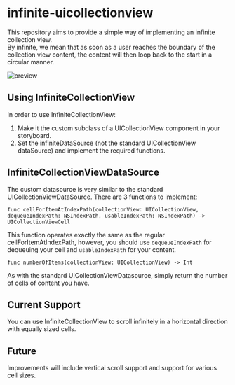 # infinite-uicollectionview

This repository aims to provide a simple way of implementing an infinite collection view.  
By infinite, we mean that as soon as a user reaches the boundary of the collection view
content, the content will then loop back to the start in a circular manner. 

![preview](http://masonlamy.com/wp-content/uploads/2015/01/infinite-uicollectionview-preview.gif)

Using InfiniteCollectionView
--------------------------

In order to use InfiniteCollectionView:

1. Make it the custom subclass of a UICollectionView component in your storyboard.
2. Set the infiniteDataSource (not the standard UICollectionView dataSource) and implement the required functions.

InfiniteCollectionViewDataSource
--------------------------
The custom datasource is very similar to the standard UICollectionViewDataSource.  There are 3 functions to implement:

`func cellForItemAtIndexPath(collectionView: UICollectionView, dequeueIndexPath: NSIndexPath, usableIndexPath: NSIndexPath) -> UICollectionViewCell`

This function operates exactly the same as the regular cellForItemAtIndexPath, however, you should use `dequeueIndexPath` for dequeuing your cell and `usableIndexPath` for your content.

`func numberOfItems(collectionView: UICollectionView) -> Int`

As with the standard UICollectionViewDatasource, simply return the number of cells of content you have.

Current Support
--------------------------
You can use InfiniteCollectionView to scroll infinitely in a horizontal direction with equally sized cells.

Future
--------------------------
Improvements will include vertical scroll support and support for various cell sizes.
